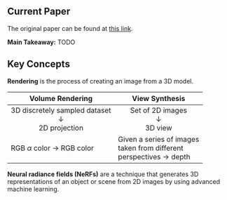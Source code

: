 ## Current Paper

The original paper can be found at [this link](https://arxiv.org/pdf/2306.03092.pdf).

**Main Takeaway:** TODO

## Key Concepts

**Rendering** is the process of creating an image from a 3D model.

| Volume Rendering | View Synthesis |
| ----------- | ----------- |
| <center>3D discretely sampled dataset<br>  $\downarrow$ <br> 2D projection</center> | <center> Set of 2D images<br>  $\downarrow$ <br> 3D view</center> |
| RGB $\alpha$ color $\rightarrow$ RGB color| Given a series of images <br>  taken from different <br> perspectives $\rightarrow$ depth |

**Neural radiance fields (NeRFs)** are a technique that generates 3D representations of an object or scene from 2D images by using advanced machine learning.

